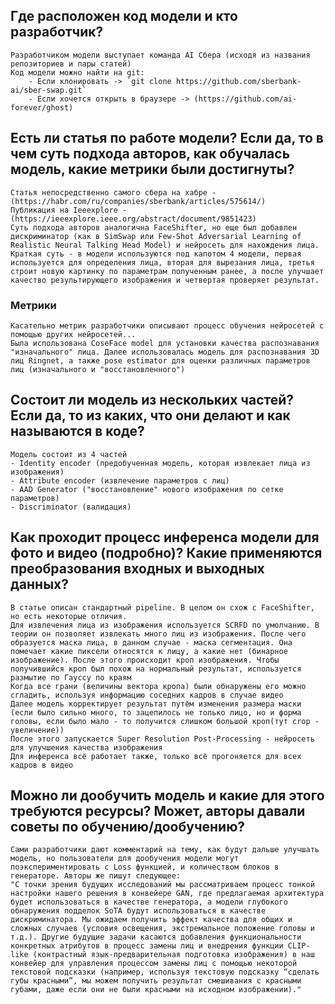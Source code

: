 ## Где расположен код модели и кто разработчик?
    Разработчиком модели выступает команда AI Сбера (исходя из названия репозиториев и пары статей)
    Код модели можно найти на git:
        - Если клонировать -> `git clone https://github.com/sberbank-ai/sber-swap.git`
        - Если хочется открыть в браузере -> (https://github.com/ai-forever/ghost)
## Есть ли статья по работе модели? Если да, то в чем суть подхода авторов, как обучалась модель, какие метрики были достигнуты?
    Статья непосредственно самого сбера на хабре - (https://habr.com/ru/companies/sberbank/articles/575614/)
    Публикация на Ieeexplore - (https://ieeexplore.ieee.org/abstract/document/9851423)
    Суть подхода авторов аналогична FaceShifter, но еще был добавлен дискриминатор (как в SimSwap или Few-Shot Adversarial Learning of Realistic Neural Talking Head Model) и нейросеть для нахождения лица.
    Краткая суть - в модели используются под капотом 4 модели, первая используется для определения лица, вторая для вырезания лица, третья строит новую картинку по параметрам полученным ранее, а после улучшает качество результирующего изображения и четвертая проверяет результат.
### Метрики
    Касательно метрик разработчики описывают процесс обучения нейросетей с помощью других нейросетей...
    Была использована CoseFace model для установки качества распознавания "изначального" лица. Далее использовалась модель для распознавания 3D лиц Ringnet, а также pose estimator для оценки различных параметров лиц (изначального и "восстановленного")
## Состоит ли модель из нескольких частей? Если да, то из каких, что они делают и как называются в коде?
    Модель состоит из 4 частей
    - Identity encoder (предобученная модель, которая извлекает лица из изображения)
    - Attribute encoder (извлечение параметров с лиц)
    - AAD Generator ("восстановление" нового изображения по сетке параметров)
    - Discriminator (валидация)
## Как проходит процесс инференса модели для фото и видео (подробно)? Какие применяются преобразования входных и выходных данных?
    В статье описан стандартный pipeline. В целом он схож с FaceShifter, но есть некоторые отличия.
    Для извлечения лица из изображения используется SCRFD по умолчанию. В теории он позволяет извлекать много лиц из изображения. После чего образуется маска лица, в данном случае - маска сегментация. Она помечает какие пиксели относятся к лицу, а какие нет (бинарное изображение). После этого происходит кроп изображения. Чтобы получившийся кроп был похож на нормальный результат, используется размытие по Гауссу по краям
    Когда все грани (величины вектора кропа) были обнаружены его можно сгладить, используя информацию соседних кадров в случае видео
    Далее модель корректирует результат путём изменения размера маски (если было сильно много, то зацепилось не только лицо, но и форма головы, если было мало - то получится слишком большой кроп(тут crop - увеличение))
    После этого запускается Super Resolution Post-Processing - нейросеть для улучшения качества изображения
    Для инференса всё работает также, только всё прогоняется для всех кадров в видео
## Можно ли дообучить модель и какие для этого требуются ресурсы? Может, авторы давали советы по обучению/дообучению?
    Сами разработчики дают комментарий на тему, как будут дальше улучшать модель, но пользователи для дообучения модели могут поэкспериментировать с Loss функцией, и количеством блоков в генераторе. Авторы же пишут следующее:
    "С точки зрения будущих исследований мы рассматриваем процесс тонкой настройки нашего решения в конвейере GAN, где предлагаемая архитектура будет использоваться в качестве генератора, а модели глубокого обнаружения подделок SoTA будут использоваться в качестве дискриминатора. Мы ожидаем получить эффект качества для общих и сложных случаев (условия освещения, экстремальное положение головы и т.д.). Другие будущие задачи касаются добавления функциональности конкретных атрибутов в процесс замены лиц и внедрения функции CLIP-like (контрастный язык-предварительная подготовка изображения) в наш конвейер для управления процессом замены лиц с помощью некоторой текстовой подсказки (например, используя текстовую подсказку “сделать губы красными”, мы можем получить результат смешивания с красными губами, даже если они не были красными на исходном изображении)."
